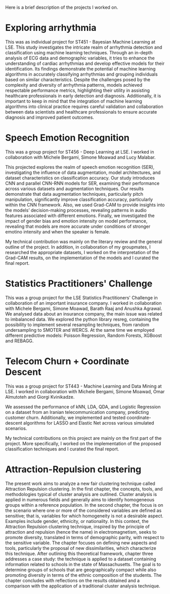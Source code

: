 Here is a brief description of the projects I worked on.
# Exploring arrhythmia
This was as individual project for ST451 - Bayesian Machine Learning at LSE.
This study investigates the intricate realm of arrhythmia detection and classification using machine learning techniques. Through an in-depth analysis of ECG data and demographic variables, it tries to enhance the understanding of cardiac arrhythmias and develop effective models for their identification.
Its findings demonstrate the potential of machine learning algorithms in accurately classifying arrhythmias and grouping individuals based on similar characteristics. Despite the challenges posed by the complexity and diversity of arrhythmia patterns, models achieved respectable performance metrics, highlighting their utility in assisting healthcare professionals in early detection and diagnosis.
Additionally, it is important to keep in mind that the integration of machine learning algorithms into clinical practice requires careful validation and collaboration between data scientists and healthcare professionals to ensure accurate diagnosis and improved patient outcomes.
# Speech Emotion Recognition
This was a group project for ST456 - Deep Learning at LSE. I worked in collaboration with Michele Bergami, Simone Moawad and Lucy Malabar.

This projected explores the realm of speech emotion recognition (SER), investigating the influence of data augmentation, model architectures, 
and dataset characteristics on classification accuracy. Our study introduces CNN and parallel CNN-RNN models for SER, examining their performance 
across various datasets and augmentation techniques. Our results demonstrate that data augmentation techniques, particularly pitch manipulation, 
significantly improve classification accuracy, particularly within the CNN framework. Also, we used Grad-CAM to provide insights into the models’ 
decision-making processes, revealing patterns in audio features associated with different emotions. Finally, we investigated the impact of gender 
bias and emotion intensity on model performance, revealing that models are more accurate under conditions of stronger emotino intensity and when 
the speaker is female.

My technical contribution was mainly on the literary review and the general outline of the project. 
In addition, in collaboration of my groupmates, I researched the appropriate datasets, I worked on the interpretation of the Grad-CAM results, on the 
implementation of the models and I curated the final report.

# Statistics Practitioners' Challenge
This was a group project for the LSE Statistics Practitioners' Challenge in collaboration of an important insurance company. I worked in collaboration with Michele Bergami, Simone Moawad, Barath Raaj and Anushka Agrawal. We analysed data about an insurance company, the main issue was related to imbalanced data. We explored the python library resreg, containing the possibility to implement several resampling techniques, from random undersampling to SMOTER and WERCS. At the same time we employed different predictive models: Poisson Regression, Random Forests, XGBoost and REBAGG.

# Telecom Churn + Coordinate Descent
This was a group project for ST443 - Machine Learning and Data Mining at LSE. I worked in collaboration with Michele Bergami, Simone Moawad, Omar Almutoteh and Giorgi Kvinikadze.

We assessed the performance of kNN, LDA, QDA, and Logistic Regression on a dataset from an Iranian telecommunication company, predicting customer churn. Additionally, we implemented and tested coordinate-descent algorithms for LASSO and Elastic Net across various simulated scenarios.

My technical contributions on this project are mainly on the first part of the project. More specifically, I worked on the implementation of the proposed classification techniques and I curated the final report.

# Attraction-Repulsion clustering
The present work aims to analyze a new fair clustering technique called Attraction Repulsion clustering.
In the first chapter, the concepts, tools, and methodologies typical of cluster analysis are outlined. Cluster analysis is applied in numerous fields and generally aims to identify homogeneous groups within a reference population.
In the second chapter, the focus is on the scenario where one or more of the considered variables are defined as sensitive; that is, variables for which homogeneity is not a desirable aspect. Examples include gender, ethnicity, or nationality. In this context, the Attraction Repulsion clustering technique, inspired by the principle of attraction and repulsion (hence the name) in electromagnetism, seeks to promote diversity, translated in terms of demographic parity, with respect to the sensitive variable. The chapter focuses on defining new aspects and tools, particularly the proposal of new dissimilarities, which characterize this technique.
After outlining this theoretical framework, chapter three addresses a case study: the technique is applied to a dataset containing information related to schools in the state of Massachusetts. The goal is to determine groups of schools that are geographically compact while also promoting diversity in terms of the ethnic composition of the students. The chapter concludes with reflections on the results obtained and a comparison with the application of a traditional cluster analysis technique.
